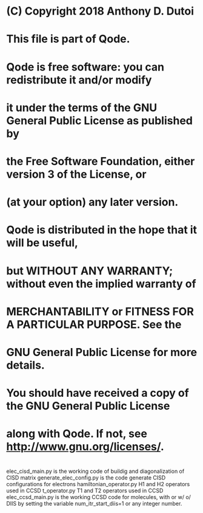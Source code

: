 #    (C) Copyright 2018 Anthony D. Dutoi
# 
#    This file is part of Qode.
# 
#    Qode is free software: you can redistribute it and/or modify
#    it under the terms of the GNU General Public License as published by
#    the Free Software Foundation, either version 3 of the License, or
#    (at your option) any later version.
# 
#    Qode is distributed in the hope that it will be useful,
#    but WITHOUT ANY WARRANTY; without even the implied warranty of
#    MERCHANTABILITY or FITNESS FOR A PARTICULAR PURPOSE.  See the
#    GNU General Public License for more details.
# 
#    You should have received a copy of the GNU General Public License
#    along with Qode.  If not, see <http://www.gnu.org/licenses/>.
#
elec_cisd_main.py            is the working code of buildig and diagonalization of CISD matrix 
generate_elec_config.py      is the code generate CISD configurations for electrons
hamiltonian_operator.py      H1 and H2 operators used in CCSD
t_operator.py                T1 and T2 operators used in CCSD
elec_ccsd_main.py            is the working CCSD code for molecules, with or w/ o/ DIIS by setting the variable num_itr_start_diis=1 or any integer number.












